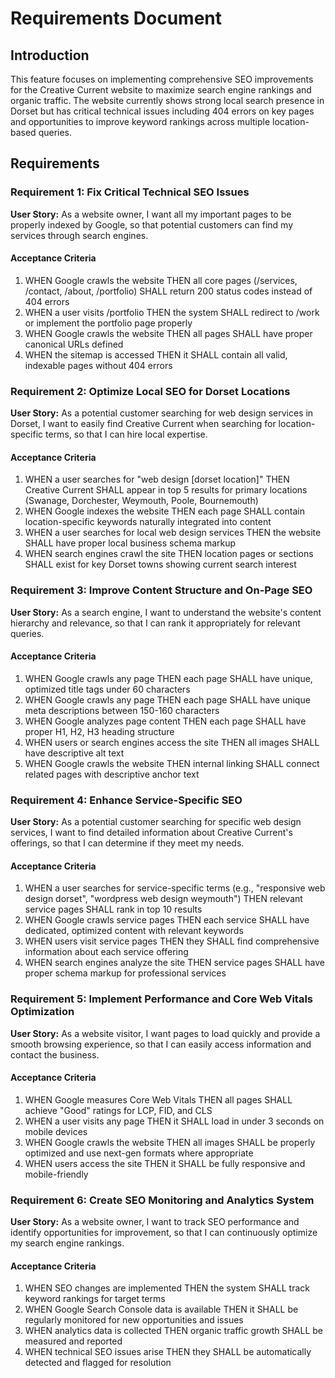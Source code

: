 # Requirements Document

## Introduction

This feature focuses on implementing comprehensive SEO improvements for the Creative Current website to maximize search engine rankings and organic traffic. The website currently shows strong local search presence in Dorset but has critical technical issues including 404 errors on key pages and opportunities to improve keyword rankings across multiple location-based queries.

## Requirements

### Requirement 1: Fix Critical Technical SEO Issues

**User Story:** As a website owner, I want all my important pages to be properly indexed by Google, so that potential customers can find my services through search engines.

#### Acceptance Criteria

1. WHEN Google crawls the website THEN all core pages (/services, /contact, /about, /portfolio) SHALL return 200 status codes instead of 404 errors
2. WHEN a user visits /portfolio THEN the system SHALL redirect to /work or implement the portfolio page properly
3. WHEN Google crawls the website THEN all pages SHALL have proper canonical URLs defined
4. WHEN the sitemap is accessed THEN it SHALL contain all valid, indexable pages without 404 errors

### Requirement 2: Optimize Local SEO for Dorset Locations

**User Story:** As a potential customer searching for web design services in Dorset, I want to easily find Creative Current when searching for location-specific terms, so that I can hire local expertise.

#### Acceptance Criteria

1. WHEN a user searches for "web design [dorset location]" THEN Creative Current SHALL appear in top 5 results for primary locations (Swanage, Dorchester, Weymouth, Poole, Bournemouth)
2. WHEN Google indexes the website THEN each page SHALL contain location-specific keywords naturally integrated into content
3. WHEN a user searches for local web design services THEN the website SHALL have proper local business schema markup
4. WHEN search engines crawl the site THEN location pages or sections SHALL exist for key Dorset towns showing current search interest

### Requirement 3: Improve Content Structure and On-Page SEO

**User Story:** As a search engine, I want to understand the website's content hierarchy and relevance, so that I can rank it appropriately for relevant queries.

#### Acceptance Criteria

1. WHEN Google crawls any page THEN each page SHALL have unique, optimized title tags under 60 characters
2. WHEN Google crawls any page THEN each page SHALL have unique meta descriptions between 150-160 characters
3. WHEN Google analyzes page content THEN each page SHALL have proper H1, H2, H3 heading structure
4. WHEN users or search engines access the site THEN all images SHALL have descriptive alt text
5. WHEN Google crawls the website THEN internal linking SHALL connect related pages with descriptive anchor text

### Requirement 4: Enhance Service-Specific SEO

**User Story:** As a potential customer searching for specific web design services, I want to find detailed information about Creative Current's offerings, so that I can determine if they meet my needs.

#### Acceptance Criteria

1. WHEN a user searches for service-specific terms (e.g., "responsive web design dorset", "wordpress web design weymouth") THEN relevant service pages SHALL rank in top 10 results
2. WHEN Google crawls service pages THEN each service SHALL have dedicated, optimized content with relevant keywords
3. WHEN users visit service pages THEN they SHALL find comprehensive information about each service offering
4. WHEN search engines analyze the site THEN service pages SHALL have proper schema markup for professional services

### Requirement 5: Implement Performance and Core Web Vitals Optimization

**User Story:** As a website visitor, I want pages to load quickly and provide a smooth browsing experience, so that I can easily access information and contact the business.

#### Acceptance Criteria

1. WHEN Google measures Core Web Vitals THEN all pages SHALL achieve "Good" ratings for LCP, FID, and CLS
2. WHEN a user visits any page THEN it SHALL load in under 3 seconds on mobile devices
3. WHEN Google crawls the website THEN all images SHALL be properly optimized and use next-gen formats where appropriate
4. WHEN users access the site THEN it SHALL be fully responsive and mobile-friendly

### Requirement 6: Create SEO Monitoring and Analytics System

**User Story:** As a website owner, I want to track SEO performance and identify opportunities for improvement, so that I can continuously optimize my search engine rankings.

#### Acceptance Criteria

1. WHEN SEO changes are implemented THEN the system SHALL track keyword rankings for target terms
2. WHEN Google Search Console data is available THEN it SHALL be regularly monitored for new opportunities and issues
3. WHEN analytics data is collected THEN organic traffic growth SHALL be measured and reported
4. WHEN technical SEO issues arise THEN they SHALL be automatically detected and flagged for resolution